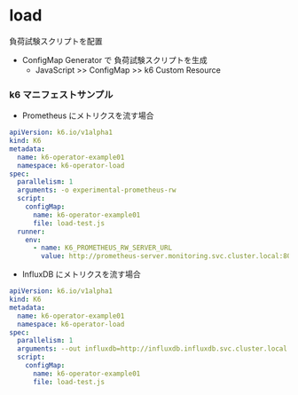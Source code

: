 # load

負荷試験スクリプトを配置

- ConfigMap Generator で 負荷試験スクリプトを生成
  - JavaScript >> ConfigMap >> k6 Custom Resource

### k6 マニフェストサンプル

- Prometheus にメトリクスを流す場合

```yaml
apiVersion: k6.io/v1alpha1
kind: K6
metadata:
  name: k6-operator-example01
  namespace: k6-operator-load
spec:
  parallelism: 1
  arguments: -o experimental-prometheus-rw
  script:
    configMap:
      name: k6-operator-example01
      file: load-test.js
  runner:
    env:
      - name: K6_PROMETHEUS_RW_SERVER_URL
        value: http://prometheus-server.monitoring.svc.cluster.local:80/api/v1/write
```

- InfluxDB にメトリクスを流す場合

```yaml
apiVersion: k6.io/v1alpha1
kind: K6
metadata:
  name: k6-operator-example01
  namespace: k6-operator-load
spec:
  parallelism: 1
  arguments: --out influxdb=http://influxdb.influxdb.svc.cluster.local:8086/loadtest
  script:
    configMap:
      name: k6-operator-example01
      file: load-test.js
```
